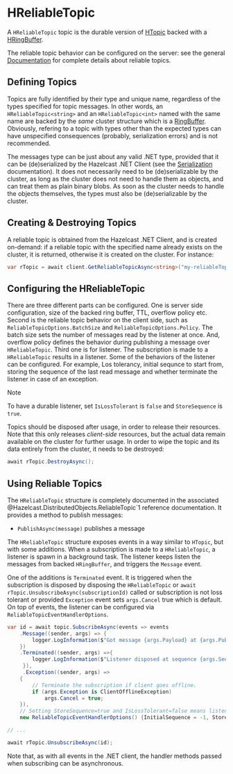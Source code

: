 # HReliableTopic

A `HReliableTopic` topic is the durable version of [HTopic](/htopic.md) backed with a [HRingBuffer](/hringbuffer.md).

The reliable topic behavior can be configured on the server: see the general [Documentation](https://docs.hazelcast.com/imdg/latest/data-structures/reliable-topic) for complete details about reliable topics.

## Defining Topics

Topics are fully identified by their type and unique name, regardless of the types specified for topic messages. In other words, an `HReliableTopic<string>` and an `HReliableTopic<int>` named with the same name are backed by the *same* cluster structure which is a [RingBuffer](/hringbuffer.md). Obviously, refering to a topic with types other than the expected types can have unspecified consequences (probably, serialization errors) and is not recommended.

The messages type can be just about any valid .NET type, provided that it can be (de)serialized by the Hazelcast .NET Client (see the [Serialization](../serialization.md) documentation). It does not necessarily need to be (de)serializable by the cluster, as long as the cluster does not need to handle them as objects, and can treat them as plain binary blobs. As soon as the cluster needs to handle the objects themselves, the types must also be (de)serializable by the cluster.

## Creating & Destroying Topics

A reliable topic is obtained from the Hazelcast .NET Client, and is created on-demand: if a reliable topic with the specified name already exists on the cluster, it is returned, otherwise it is created on the cluster. For instance:

```csharp
var rTopic = await client.GetReliableTopicAsync<string>("my-reliableTopic");
```

## Configuring the HReliableTopic

There are three different parts can be configured. One is server side configuration, size of the backed ring buffer, TTL, overflow policy etc. Second is the reliable topic behavior on the client side, such as `ReliableTopicOptions.BatchSize` and `ReliableTopicOptions.Policy`. The batch size sets the number of messages read by the listener at once. And, overflow policy defines the behavior during publishing a message over `HReliableTopic`. Third one is for listener. The subscription is made to a `HReliableTopic` results in a listener. Some of the behaviors of the listener can be configured. For example, Los tolerancy, initial sequnce to start from, storing the sequence of the last read message and whether terminate the listener in case of an exception.

> [!NOTE]
> To have a durable listener, set `IsLossTolerant` is `false` and `StoreSequence` is `true`.

Topics should be disposed after usage, in order to release their resources. Note that this only releases *client-side* resources, but the actual data remain available on the cluster for further usage. In order to wipe the topic and its data entirely from the cluster, it needs to be destroyed:

```csharp
await rTopic.DestroyAsync();
```

## Using Reliable Topics

The `HReliableTopic` structure is completely documented in the associated @Hazelcast.DistributedObjects.ReliableTopic`1 reference documentation. It provides a method to publish messages:

* `PublishAsync(message)` publishes a message

The `HReliableTopic` structure exposes events in a way similar to `HTopic`, but with some additions. When a subscription is made to a `HReliableTopic`, a listener is spawn in a background task. The listener keeps listen the messages from backed `HRingBuffer`, and triggers the `Message` event.

One of the additions is `Terminated` event. It is triggered when the subscription is disposed by disposing the `HReliableTopic` or `await rTopic.UnsubscribeAsync(subscriptionId)` called or subscription is not loss tolerant or provided `Exception` event sets `args.Cancel` true which is default. On top of events, the listener can be configured via `ReliableTopicEventHandlerOptions`.

   

```csharp
var id = await topic.SubscribeAsync(events => events
    .Message((sender, args) => {
        logger.LogInformation($"Got message {args.Payload} at {args.PublishTime}.");
    })
    .Terminated((sender, args) =>{
        logger.LogInformation($"Listener disposed at sequence {args.Sequence}.");
     }),
     .Exception((sender, args) =>
    {
        // Terminate the subscription if client goes offline.
        if (args.Exception is ClientOfflineException)
            args.Cancel = true;
    }),
    // Setting StoreSequence=true and IsLossTolerant=false means listener is durable.
    new ReliableTopicEventHandlerOptions() {InitialSequence = -1, StoreSequence = true, IsLossTolerant = false});

// ...

await rTopic.UnsubscribeAsync(id);
```

Note that, as with all events in the .NET client, the handler methods passed when subscribing can be asynchronous.